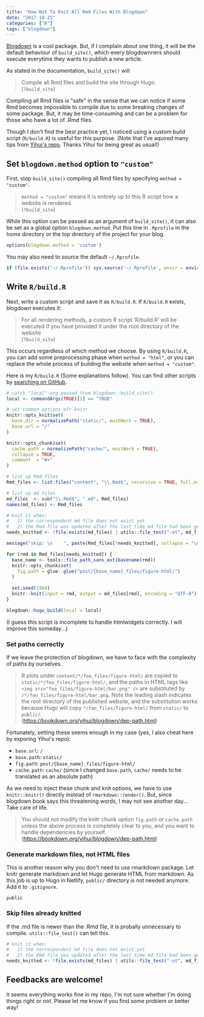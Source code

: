 ```yaml
---
title: "How Not To Knit All Rmd Files With Blogdown"
date: "2017-10-25"
categories: ["R"]
tags: ["blogdown"]
---
```


[Blogdown](https://bookdown.org/yihui/blogdown/) is a cool package. But, if I complain about one thing, it will be the default behaviour of `build_site()`, which every blogdownners should execute everytime they wants to publish a new article.

As stated in the documentation, `build_site()` will

> Compile all Rmd files and build the site through Hugo.  
(`?build_site`)

Compiling all Rmd files is "safe" in the sense that we can notice if some Rmd becomes impossible to compile due to some breaking changes of some package. But, it may be time-consuming and can be a problem for those who have a lot of .Rmd files.

Though I don't find the best practice yet, I noticed using a custom build script (`R/build.R`) is useful for this purpose. (Note that I've aquired many tips from [Yihui's repo](https://github.com/rbind/yihui). Thanks Yihui for being great as usual!)

## Set `blogdown.method` option to `"custom"`

First, stop `build_site()` compiling all Rmd files by specifying `method = "custom"`.

> `method = "custom"` means it is entirely up to this R script how a website is rendered.  
(`?build_site`)

While this option can be passed as an argument of `build_site()`, it can also be set as a global option `blogdown.method`.
Put this line in `.Rprofile` in the home directory or the top directory of the project for your blog.

```r
options(blogdown.method = 'custom')
```

You may also need to source the default `~/.Rprofile`.

```r
if (file.exists('~/.Rprofile')) sys.source('~/.Rprofile', envir = environment())
```

## Write `R/build.R`

Next, write a custom script and save it as `R/build.R`. If `R/build.R` exists, blogdown executes it:

> For all rendering methods, a custom R script ‘R/build.R’ will be executed if you have provided it under the root directory of the website  
(`?build_site`)

This occurs regardless of which method we choose. By using `R/build.R`, you can add some preprocessing phase when `method = "html"`, or you can replace the whole process of building the website when `method = "custom"`.

Here is my `R/build.R` (Some explanations follow). You can find other scripts by [searching on GitHub](https://github.com/search?utf8=%E2%9C%93&q=org%3Arbind+path%3AR+filename%3Abuild.R&type=).

```r
# catch "local" arg passed from blogdown::build_site()
local <- commandArgs(TRUE)[1] == "TRUE"

# set common options ofr knitr
knitr::opts_knit$set(
  base.dir = normalizePath("static/", mustWork = TRUE),
  base.url = "/"
)

knitr::opts_chunk$set(
  cache.path = normalizePath("cache/", mustWork = TRUE),
  collapse = TRUE,
  comment  = "#>"
)

# list up Rmd files
Rmd_files <- list.files("content", "\\.Rmd$", recursive = TRUE, full.names = TRUE)

# list up md files
md_files  <- sub("\\.Rmd$", ".md", Rmd_files)
names(md_files) <- Rmd_files

# knit it when:
#   1) the correspondent md file does not exist yet
#   2) the Rmd file was updated after the last time md file had been generated 
needs_knitted <- !file.exists(md_files) | utils::file_test("-ot", md_files, Rmd_files)

message("skip: \n    ", paste(Rmd_files[!needs_knitted], collapse = "\n    "))

for (rmd in Rmd_files[needs_knitted]) {
  base_name <- tools::file_path_sans_ext(basename(rmd))
  knitr::opts_chunk$set(
    fig.path = glue::glue("post/{base_name}_files/figure-html/")
  )
  
  set.seed(1984)
  knitr::knit(input = rmd, output = md_files[rmd], encoding = "UTF-8")
}

blogdown::hugo_build(local = local)
```

(I guess this script is incomplete to handle htmlwidgets correctly. I will improve this someday...)

### Set paths correctly

If we leave the protection of blogdown, we have to face with the complexity of paths by ourselves.

> R plots under `content/*/foo_files/figure-html/` are copied to `static/*/foo_files/figure-html/`, and the paths in HTML tags like `<img src="foo_files/figure-html/bar.png" />` are substituted by `/*/foo_files/figure-html/bar.png`. Note the leading slash indicates the root directory of the published website, and the substitution works because Hugo will copy `*/foo_files/figure-html/` from `static/` to `public/`.  
(https://bookdown.org/yihui/blogdown/dep-path.html)

Fortunately, setting these seems enough in my case (yes, I also cheat here by exporing Yihui's repo):

* `base.url`: `/`
* `base.path`: `static/`
* `fig.path`: `post/{base_name}_files/figure-html/`
* `cache.path`: `cache/` (since I changed `base.path`, `cache/` needs to be translated as an absolute path)

As we need to inject these chunk and knit options, we have to use `knitr::knitr()` directly instead of `rmarkdown::render()`.
But, since blogdown book says this threatening words, I may not see another day... Take care of life.

> You should not modify the knitr chunk option `fig.path` or `cache.path` unless the above process is completely clear to you, and you want to handle dependencies by yourself.  
(https://bookdown.org/yihui/blogdown/dep-path.html)

### Generate markdown files, not HTML files

This is another reason why you don't need to use rmarkdown package. Let knitr generate markdown and let Hugo generate HTML from markdown.
As this job is up to Hugo in Netlify, `public/` directory is not needed anymore. Add it to `.gitignore`.

```
public
```

### Skip files already knitted

If the .md file is newer than the .Rmd file, it is probally unnecessary to compile. `utils::file_test()` can tell this.

```r
# knit it when:
#   1) the correspondent md file does not exist yet
#   2) the Rmd file was updated after the last time md file had been generated 
needs_knitted <- !file.exists(md_files) | utils::file_test("-ot", md_files, Rmd_files)
```

## Feedbacks are welcome!

It seems everything works fine in my repo, I'm not sure whether I'm doing things right or not. Please let me know if you find some problem or better way!
